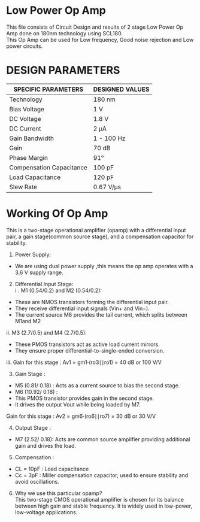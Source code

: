 # Low Power Op Amp
This file consists of Circuit Design and results of 2 stage Low Power Op Amp done on 180nm technology using SCL180.<br>
This Op Amp can be used for Low frequency, Good noise rejection and Low power circuits.<br>
# DESIGN PARAMETERS<br>

| SPECIFIC PARAMETERS        | DESIGNED VALUES |
|----------------------------|----------------|
| Technology                 | 180 nm         |
| Bias Voltage               | 1 V            |
| DC Voltage                 | 1.8 V          |
| DC Current                 | 2 µA           |
| Gain Bandwidth             | 1 - 100 Hz     |
| Gain                       | 70 dB          |
| Phase Margin               | 91°            |
| Compensation Capacitance    | 100 pF        |
| Load Capacitance           | 120 pF        |
| Slew Rate                  | 0.67 V/µs      |

# Working Of Op Amp 
This is a two-stage operational amplifier (opamp) with a differential input pair, a gain stage(common source stage), and a compensation capacitor for stability.

1. Power Supply:<br>
- We are using dual power supply ,this means the op amp operates with a 3.6 V supply range.<br>

2.  Differential Input Stage:<br>
i . M1 (0.54/0.2)​ and M2 (0.54/0.2):<br>
- These are NMOS transistors forming the differential input pair.<br>
- They receive differential input signals (Vin+ and Vin−​).<br>
- The current source M8​ provides the tail current, which splits between M1and M2<br>

ii. M3 (2.7/0.5) and M4 (2.7/0.5):<br>
- These PMOS transistors act as active load current mirrors.<br>
- They ensure proper differential-to-single-ended conversion.<br>

iii. Gain for this stage  : Av1 ​= gm1​⋅(ro3​∣∣ro1​) = 40 dB or 100 V/V<br>

3. Gain Stage :<br>
- M5 (0.81/ 0.18)   ​: Acts as a current source to bias the second stage.<br>
- M6 (10.92/ 0.18) :<br>
- This PMOS transistor provides gain in the second stage.<br>
- It drives the output Vout​ while being loaded by M7​. <br>

 Gain for this stage : Av2​ = gm6​⋅(ro6​∣∣ro7​) = 30 dB or 30 V/V<br>

4. Output Stage :<br>
- M7 (2.52/ 0.18): Acts are common source amplifier providing additional gain and drives the load.<br>

5.  Compensation :<br>
- CL = 10pF : Load capacitance <br>
- Cc = 3pF  : Miller compensation capacitor, used to ensure stability and avoid oscillations.<br>

6.  Why we use this particular opamp?<br>
This two-stage CMOS operational amplifier is chosen for its balance between high gain and stable frequency. It is widely used in low-power, low-voltage applications.<br>
